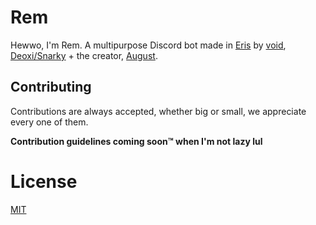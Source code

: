 # Rem
Hewwo, I'm Rem. A multipurpose Discord bot made in [Eris](https://abal.moe/Eris) by [void](https://github.com/ry0id), [Deoxi/Snarky](https://github.com/deoxidev) + the creator, [August](https://github.com/ohlookitsAugust).

## Contributing
Contributions are always accepted, whether big or small, we appreciate every one of them.

**Contribution guidelines coming soon:tm: when I'm not lazy lul**

# License
[MIT](https://github.com/ry0id/Rem/blob/master/LICENSE)
